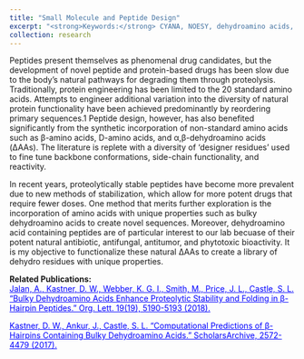 ```yaml
---
title: "Small Molecule and Peptide Design"
excerpt: "<strong>Keywords:</strong> CYANA, NOESY, dehydroamino acids, peptides, simulations<img src='/images/betahairpin_2500.png' width='500' height='300'><br/>"
collection: research
---
```


Peptides present themselves as phenomenal drug candidates, but the development of novel peptide and protein-based drugs has been slow due to the body’s natural pathways for degrading them through proteolysis. Traditionally, protein engineering has been limited to the 20 standard amino acids. Attempts to engineer additional variation into the diversity of natural protein functionality have been achieved predominantly by reordering primary sequences.1 Peptide design, however, has also benefited significantly from the synthetic incorporation of non-standard amino acids such as β-amino acids, D-amino acids, and α,β-dehydroamino acids (ΔAAs). The literature is replete with a diversity of ‘designer residues’ used to fine tune backbone conformations, side-chain functionality, and reactivity. 

In recent years, proteolytically stable peptides have become more prevalent due to new methods of stabilization, which allow for more potent drugs that require fewer doses. One method that merits further exploration is the incorporation of amino acids with unique properties such as bulky dehydroamino acids to create novel sequences. Moreover, dehydroamino acid containing peptides are of particular interest to our lab becuase of their potent natural antibiotic, antifungal, antitumor, and phytotoxic bioactivity. It is my objective to functionalize these natural ΔAAs to create a library of dehydro residues with unique properties.

<strong>Related Publications:</strong><br/>
<a style="color:blue" href="https://pubs.acs.org/doi/abs/10.1021/acs.orglett.7b02455">Jalan, A., Kastner, D. W., Webber, K. G. I., Smith, M., Price, J. L., Castle, S. L. “Bulky Dehydroamino Acids Enhance Proteolytic Stability and Folding in β-Hairpin Peptides.” Org. Lett. 19(19), 5190-5193 (2018).</a>

<a style="color:blue" href="https://scholarsarchive.byu.edu/library_studentposters_2017/4/">Kastner, D. W., Ankur, J., Castle, S. L. “Computational Predictions of β-Hairpins Containing Bulky Dehydroamino Acids.” ScholarsArchive, 2572-4479 (2017).</a>
